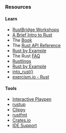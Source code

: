### Resources

#### Learn

- [RustBridge Workshops](https://community.rs/rustbridge/)
- [A Brief Intro to Rust](https://rustbridge.github.io/a-very-brief-intro-to-rust/intro.html#1)
- The [Book](https://doc.rust-lang.org/book/)
- The [Rust API Reference](https://doc.rust-lang.org/std/)
- [Rust by Example](http://rustbyexample.com/)
- The Rust [FAQ](https://www.rust-lang.org/en-US/faq.html)
- [Rustlings](https://github.com/carols10cents/rustlings)
- [Rust by Example](https://rustbyexample.com/)
- [into_rust()](http://intorust.com/)
- [exercism.io - Rust](http://exercism.io/languages/rust/about)

#### Tools

- [Interactive Playpen](https://play.rust-lang.org/)
- [rustup](https://www.rustup.rs/)
- [Clippy](https://github.com/manishearth/rust-clippy)
- [rustfmt](https://github.com/rust-lang-nursery/rustfmt)
- [Crates.io](https://crates.io/)
- [IDE Support](https://areweideyet.com/)
